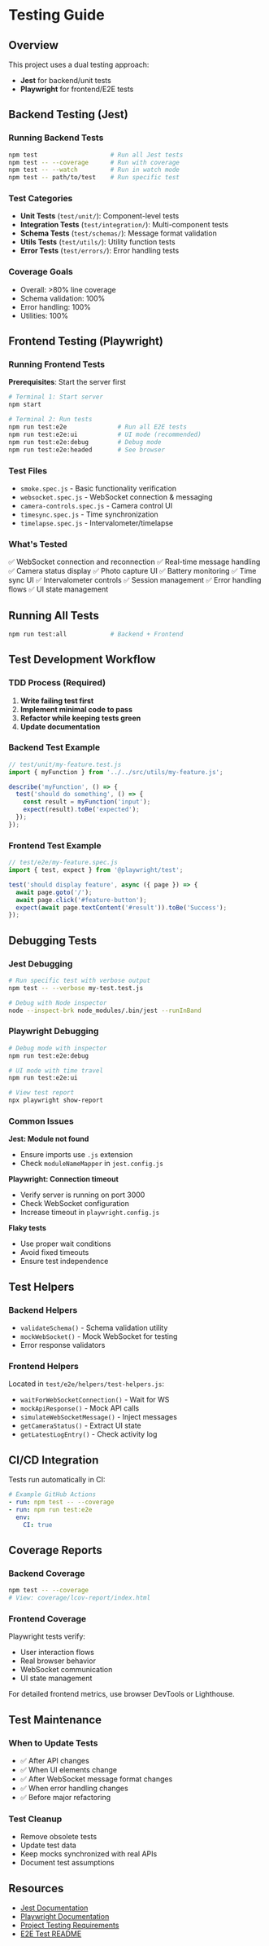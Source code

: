 # Testing Guide

## Overview

This project uses a dual testing approach:
- **Jest** for backend/unit tests
- **Playwright** for frontend/E2E tests

## Backend Testing (Jest)

### Running Backend Tests
```bash
npm test                    # Run all Jest tests
npm test -- --coverage      # Run with coverage
npm test -- --watch         # Run in watch mode
npm test -- path/to/test    # Run specific test
```

### Test Categories
- **Unit Tests** (`test/unit/`): Component-level tests
- **Integration Tests** (`test/integration/`): Multi-component tests
- **Schema Tests** (`test/schemas/`): Message format validation
- **Utils Tests** (`test/utils/`): Utility function tests
- **Error Tests** (`test/errors/`): Error handling tests

### Coverage Goals
- Overall: >80% line coverage
- Schema validation: 100%
- Error handling: 100%
- Utilities: 100%

## Frontend Testing (Playwright)

### Running Frontend Tests

**Prerequisites**: Start the server first
```bash
# Terminal 1: Start server
npm start

# Terminal 2: Run tests
npm run test:e2e              # Run all E2E tests
npm run test:e2e:ui           # UI mode (recommended)
npm run test:e2e:debug        # Debug mode
npm run test:e2e:headed       # See browser
```

### Test Files
- `smoke.spec.js` - Basic functionality verification
- `websocket.spec.js` - WebSocket connection & messaging
- `camera-controls.spec.js` - Camera control UI
- `timesync.spec.js` - Time synchronization
- `timelapse.spec.js` - Intervalometer/timelapse

### What's Tested
✅ WebSocket connection and reconnection
✅ Real-time message handling
✅ Camera status display
✅ Photo capture UI
✅ Battery monitoring
✅ Time sync UI
✅ Intervalometer controls
✅ Session management
✅ Error handling flows
✅ UI state management

## Running All Tests
```bash
npm run test:all            # Backend + Frontend
```

## Test Development Workflow

### TDD Process (Required)
1. **Write failing test first**
2. **Implement minimal code to pass**
3. **Refactor while keeping tests green**
4. **Update documentation**

### Backend Test Example
```javascript
// test/unit/my-feature.test.js
import { myFunction } from '../../src/utils/my-feature.js';

describe('myFunction', () => {
  test('should do something', () => {
    const result = myFunction('input');
    expect(result).toBe('expected');
  });
});
```

### Frontend Test Example
```javascript
// test/e2e/my-feature.spec.js
import { test, expect } from '@playwright/test';

test('should display feature', async ({ page }) => {
  await page.goto('/');
  await page.click('#feature-button');
  expect(await page.textContent('#result')).toBe('Success');
});
```

## Debugging Tests

### Jest Debugging
```bash
# Run specific test with verbose output
npm test -- --verbose my-test.test.js

# Debug with Node inspector
node --inspect-brk node_modules/.bin/jest --runInBand
```

### Playwright Debugging
```bash
# Debug mode with inspector
npm run test:e2e:debug

# UI mode with time travel
npm run test:e2e:ui

# View test report
npx playwright show-report
```

### Common Issues

**Jest: Module not found**
- Ensure imports use `.js` extension
- Check `moduleNameMapper` in `jest.config.js`

**Playwright: Connection timeout**
- Verify server is running on port 3000
- Check WebSocket configuration
- Increase timeout in `playwright.config.js`

**Flaky tests**
- Use proper wait conditions
- Avoid fixed timeouts
- Ensure test independence

## Test Helpers

### Backend Helpers
- `validateSchema()` - Schema validation utility
- `mockWebSocket()` - Mock WebSocket for testing
- Error response validators

### Frontend Helpers
Located in `test/e2e/helpers/test-helpers.js`:
- `waitForWebSocketConnection()` - Wait for WS
- `mockApiResponse()` - Mock API calls
- `simulateWebSocketMessage()` - Inject messages
- `getCameraStatus()` - Extract UI state
- `getLatestLogEntry()` - Check activity log

## CI/CD Integration

Tests run automatically in CI:
```yaml
# Example GitHub Actions
- run: npm test -- --coverage
- run: npm run test:e2e
  env:
    CI: true
```

## Coverage Reports

### Backend Coverage
```bash
npm test -- --coverage
# View: coverage/lcov-report/index.html
```

### Frontend Coverage
Playwright tests verify:
- User interaction flows
- Real browser behavior
- WebSocket communication
- UI state management

For detailed frontend metrics, use browser DevTools or Lighthouse.

## Test Maintenance

### When to Update Tests
- ✅ After API changes
- ✅ When UI elements change
- ✅ After WebSocket message format changes
- ✅ When error handling changes
- ✅ Before major refactoring

### Test Cleanup
- Remove obsolete tests
- Update test data
- Keep mocks synchronized with real APIs
- Document test assumptions

## Resources

- [Jest Documentation](https://jestjs.io/)
- [Playwright Documentation](https://playwright.dev/)
- [Project Testing Requirements](../CLAUDE.md#test-driven-development-requirements)
- [E2E Test README](../test/e2e/README.md)
